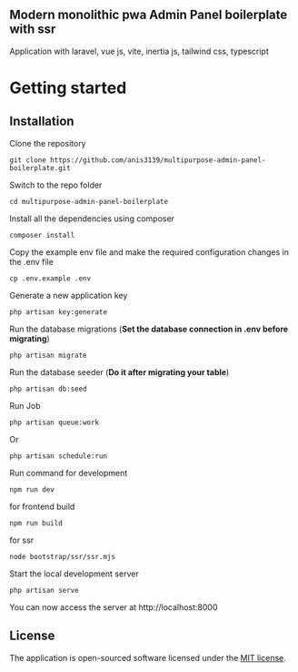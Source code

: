 ## Modern monolithic pwa Admin Panel boilerplate with ssr

Application with laravel, vue js, vite, inertia js, tailwind css, typescript

# Getting started

## Installation


Clone the repository

    git clone https://github.com/anis3139/multipurpose-admin-panel-boilerplate.git

Switch to the repo folder

    cd multipurpose-admin-panel-boilerplate

Install all the dependencies using composer

    composer install

Copy the example env file and make the required configuration changes in the .env file

    cp .env.example .env

Generate a new application key

    php artisan key:generate

Run the database migrations (**Set the database connection in .env before migrating**)

    php artisan migrate

Run the database seeder (**Do it after migrating your table**)

    php artisan db:seed


Run Job

```
php artisan queue:work
```

Or

```
php artisan schedule:run
```


Run command for development

```
npm run dev
```

for frontend build

```
npm run build
```

for ssr

```
node bootstrap/ssr/ssr.mjs
```


Start the local development server

    php artisan serve

You can now access the server at http://localhost:8000

## License

The application is open-sourced software licensed under the [MIT license](https://opensource.org/licenses/MIT).

